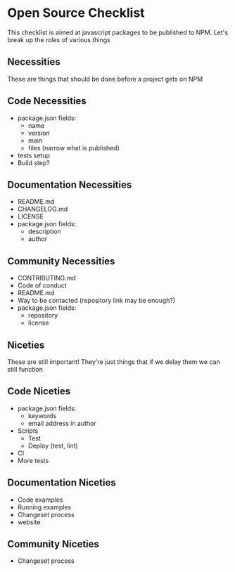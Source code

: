 # Open Source Checklist
This checklist is aimed at javascript packages to be published to NPM. Let's break up the roles of various things

## Necessities

These are things that should be done before a project gets on NPM

## Code Necessities
* package.json fields:
	* name
	* version
	* main
	* files (narrow what is published)
* tests setup
* Build step?


## Documentation Necessities 
* README.md
* CHANGELOG.md
* LICENSE
* package.json fields:
	* description
	* author



## Community Necessities
* CONTRIBUTING.md
* Code of conduct
* README.md
* Way to be contacted (repository link may be enough?)
* package.json fields:
	* repository
	* license

## Niceties

These are still important! They're just things that if we delay them we can still function

## Code Niceties
* package.json fields:
	* keywords
	* email address in author
* Scripts
	* Test
	* Deploy (test, lint)
* CI
* More tests

## Documentation Niceties
* Code examples
* Running examples
* Changeset process
* website

## Community Niceties
* Changeset process
